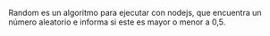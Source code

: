 Random es un algoritmo para ejecutar con nodejs, que encuentra un número aleatorio e informa si este es mayor o menor a 0,5.
